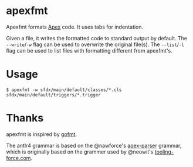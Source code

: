 # apexfmt

Apexfmt formats
[Apex](https://developer.salesforce.com/docs/atlas.en-us.apexcode.meta/apexcode/apex_dev_guide.htm)
code.  It uses tabs for indentation.

Given a file, it writes the formatted code to standard output by default.  The
`--write`/`-w` flag can be used to overwrite the original file(s).  The
`--list`/`-l` flag can be used to list files with formatting different from
apexfmt's.

# Usage

```
$ apexfmt -w sfdx/main/default/classes/*.cls sfdx/main/default/triggers/*.trigger
```

# Thanks

apexfmt is inspired by [gofmt](https://pkg.go.dev/cmd/gofmt).

The antlr4 grammar is based on the @nawforce's
[apex-parser](https://github.com/nawforce/apex-parser) grammar, which is
originally based on the grammer used by @neowit's
[tooling-force.com](https://github.com/neowit/tooling-force.com).
